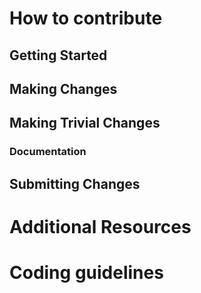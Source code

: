 # How to contribute

## Getting Started

## Making Changes

## Making Trivial Changes

### Documentation

## Submitting Changes

# Additional Resources

# Coding guidelines

